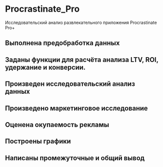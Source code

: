# Procrastinate_Pro
Исследовательский анализ развлекательного приложения Procrastinate Pro+
## Выполнена предобработка данных
## Заданы функции для расчёта анализа LTV, ROI, удержание и конверсии.
## Произведен исследовательский анализ данных
## Произведено маркетинговое исследование
## Оценена окупаемость рекламы
## Построены графики
## Написаны промежуточные и общий вывод 
